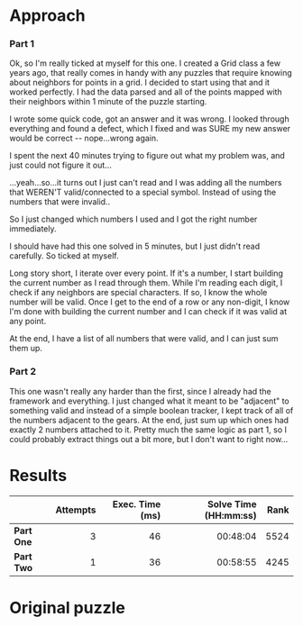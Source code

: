 # Approach
### Part 1
>

Ok, so I'm really ticked at myself for this one. I created a Grid class a few years ago, that really comes in handy with
any puzzles that require knowing about neighbors for points in a grid. I decided to start using that and it worked
perfectly. I had the data parsed and all of the points mapped with their neighbors within 1 minute of the puzzle starting.

I wrote some quick code, got an answer and it was wrong. I looked through everything and found a defect, which I fixed and
was SURE my new answer would be correct -- nope...wrong again.

I spent the next 40 minutes trying to figure out what my problem was, and just could not figure it out...

...yeah...so...it turns out I just can't read and I was adding all the numbers that WEREN'T valid/connected to a special
symbol. Instead of using the numbers that were invalid..

So I just changed which numbers I used and I got the right number immediately.

I should have had this one solved in 5 minutes, but I just didn't read carefully. So ticked at myself.

Long story short, I iterate over every point. If it's a number, I start building the current number as I read through them.
While I'm reading each digit, I check if any neighbors are special characters. If so, I know the whole number will be valid.
Once I get to the end of a row or any non-digit, I know I'm done with building the current number and I can check if it was valid
at any point.

At the end, I have a list of all numbers that were valid, and I can just sum them up.

### Part 2
>

This one wasn't really any harder than the first, since I already had the framework and everything. I just changed what
it meant to be "adjacent" to something valid and instead of a simple boolean tracker, I kept track of all of the numbers
adjacent to the gears. At the end, just sum up which ones had exactly 2 numbers attached to it. Pretty much the same
logic as part 1, so I could probably extract things out a bit more, but I don't want to right now...

# Results

|              | Attempts | Exec. Time (ms) | Solve Time (HH:mm:ss) | Rank |
|--------------|---------:|----------------:|----------------------:|-----:|
| **Part One** |        3 |              46 |              00:48:04 | 5524 |
| **Part Two** |        1 |              36 |              00:58:55 | 4245 |


# Original puzzle
###
